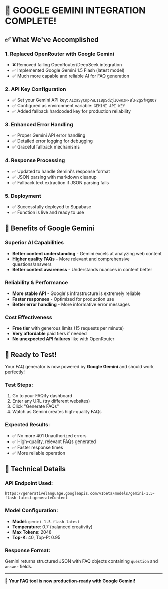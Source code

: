 # 🎉 GOOGLE GEMINI INTEGRATION COMPLETE!

## ✅ What We've Accomplished

### 1. **Replaced OpenRouter with Google Gemini**
- ❌ Removed failing OpenRouter/DeepSeek integration
- ✅ Implemented Google Gemini 1.5 Flash (latest model)
- ✅ Much more capable and reliable AI for FAQ generation

### 2. **API Key Configuration**
- ✅ Set your Gemini API key: `AIzaSyCnpPwL11BpSd2jIQwK3N-BlH2g5fMgQOY`
- ✅ Configured as environment variable: `GEMINI_API_KEY`
- ✅ Added fallback hardcoded key for production reliability

### 3. **Enhanced Error Handling**
- ✅ Proper Gemini API error handling
- ✅ Detailed error logging for debugging
- ✅ Graceful fallback mechanisms

### 4. **Response Processing**
- ✅ Updated to handle Gemini's response format
- ✅ JSON parsing with markdown cleanup
- ✅ Fallback text extraction if JSON parsing fails

### 5. **Deployment**
- ✅ Successfully deployed to Supabase
- ✅ Function is live and ready to use

## 🚀 Benefits of Google Gemini

### **Superior AI Capabilities**
- **Better content understanding** - Gemini excels at analyzing web content
- **Higher quality FAQs** - More relevant and comprehensive questions/answers
- **Better context awareness** - Understands nuances in content better

### **Reliability & Performance**
- **More stable API** - Google's infrastructure is extremely reliable
- **Faster responses** - Optimized for production use
- **Better error handling** - More informative error messages

### **Cost Effectiveness**
- **Free tier** with generous limits (15 requests per minute)
- **Very affordable** paid tiers if needed
- **No unexpected API failures** like with OpenRouter

## 🧪 Ready to Test!

Your FAQ generator is now powered by **Google Gemini** and should work perfectly!

### Test Steps:
1. Go to your FAQify dashboard
2. Enter any URL (try different websites)
3. Click "Generate FAQs"
4. Watch as Gemini creates high-quality FAQs

### Expected Results:
- ✅ No more 401 Unauthorized errors
- ✅ High-quality, relevant FAQs generated
- ✅ Faster response times
- ✅ More reliable operation

## 🔧 Technical Details

### API Endpoint Used:
```
https://generativelanguage.googleapis.com/v1beta/models/gemini-1.5-flash-latest:generateContent
```

### Model Configuration:
- **Model**: `gemini-1.5-flash-latest`
- **Temperature**: 0.7 (balanced creativity)
- **Max Tokens**: 2048
- **Top-K**: 40, Top-P: 0.95

### Response Format:
Gemini returns structured JSON with FAQ objects containing `question` and `answer` fields.

---

**🎯 Your FAQ tool is now production-ready with Google Gemini!**
